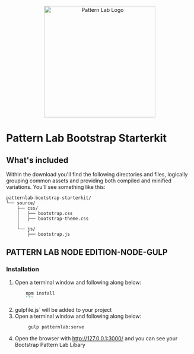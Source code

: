 
<p align="center">
  <img src='/patternlab.png' width="300" alt="Pattern Lab Logo" style="max-width: 100%;" />
</p>

# Pattern Lab Bootstrap Starterkit 

## What's included

Within the download you'll find the following directories and files, logically grouping common assets and providing both compiled and minified variations. You'll see something like this:

```text
patternlab-bootstrap-starterkit/
└── source/
    ├── css/
    │   ├── bootstrap.css
    │   ├── bootstrap-theme.css
    │ 
    └── js/
        ├── bootstrap.js

```

## PATTERN LAB NODE EDITION-NODE-GULP

### Installation

1. Open a terminal window and following along below:
   ```bash
       npm install
       ```
2. gulpfile.js` will be added to your project
3. Open a terminal window and following along below:
   ```bash
        gulp patternlab:serve    
   ```
4.   Open the browser with http://127.0.0.1:3000/ and you can see your Bootstrap Pattern Lab Libary